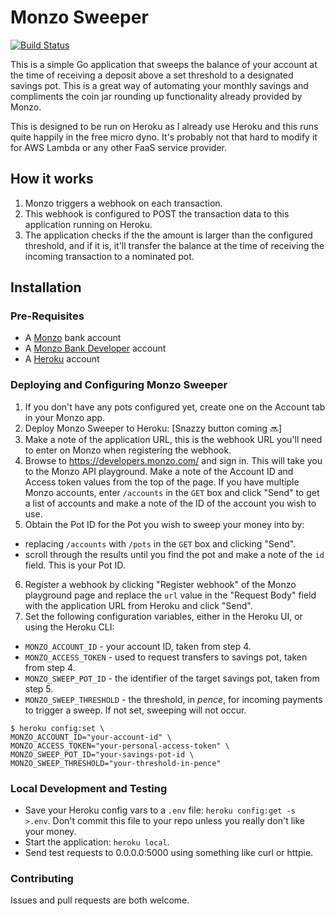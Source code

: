 # Monzo Sweeper

[![Build Status](https://travis-ci.org/lildude/monzo-sweeper.svg?branch=master)](https://travis-ci.org/lildude/monzo-sweeper)

This is a simple Go application that sweeps the balance of your account at the time of receiving a deposit above a set threshold to a designated savings pot. This is a great way of automating your monthly savings and compliments the coin jar rounding up functionality already provided by Monzo.

This is designed to be run on Heroku as I already use Heroku and this runs quite happily in the free micro dyno. It's probably not that hard to modify it for AWS Lambda or any other FaaS service provider.

## How it works

1. Monzo triggers a webhook on each transaction.
2. This webhook is configured to POST the transaction data to this application running on Heroku.
3. The application checks if the the amount is larger than the configured threshold, and if it is, it'll transfer the balance at the time of receiving the incoming transaction to a nominated pot.

## Installation

### Pre-Requisites

- A [Monzo](https://monzo.com) bank account
- A [Monzo Bank Developer](https://developers.monzo.com) account
- A [Heroku](https://heroku.com) account

### Deploying and Configuring Monzo Sweeper

1. If you don't have any pots configured yet, create one on the Account tab in your Monzo app.
2. Deploy Monzo Sweeper to Heroku: [Snazzy button coming :soon:]
3. Make a note of the application URL, this is the webhook URL you'll need to enter on Monzo when registering the webhook.
4. Browse to https://developers.monzo.com/ and sign in. This will take you to the Monzo API playground. Make a note of the Account ID and Access token values from the top of the page. If you have multiple Monzo accounts, enter `/accounts` in the `GET` box and click "Send" to get a list of accounts and make a note of the ID of the account you wish to use.
5. Obtain the Pot ID for the Pot you wish to sweep your money into by:
  - replacing `/accounts` with `/pots` in the `GET` box and clicking "Send".
  - scroll through the results until you find the pot and make a note of the `id` field. This is your Pot ID.
6. Register a webhook by clicking "Register webhook" of the Monzo playground page and replace the `url` value in the "Request Body" field with the application URL from Heroku and click "Send".
7. Set the following configuration variables, either in the Heroku UI, or using the Heroku CLI:
  - `MONZO_ACCOUNT_ID` - your account ID, taken from step 4.  
  - `MONZO_ACCESS_TOKEN` - used to request transfers to savings pot, taken from step 4.
  - `MONZO_SWEEP_POT_ID` -  the identifier of the target savings pot, taken from step 5.
  - `MONZO_SWEEP_THRESHOLD` - the threshold, in _pence_, for incoming payments to trigger a sweep. If not set, sweeping will not occur.

  ```
  $ heroku config:set \
  MONZO_ACCOUNT_ID="your-account-id" \
  MONZO_ACCESS_TOKEN="your-personal-access-token" \
  MONZO_SWEEP_POT_ID="your-savings-pot-id \
  MONZO_SWEEP_THRESHOLD="your-threshold-in-pence"
  ```

### Local Development and Testing

- Save your Heroku config vars to a `.env` file: `heroku config:get -s  >.env`. Don't commit this file to your repo unless you really don't like your money.
- Start the application: `heroku local`.
- Send test requests to 0.0.0.0:5000 using something like curl or httpie.

### Contributing

Issues and pull requests are both welcome.
